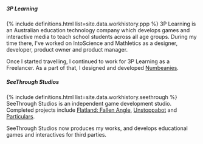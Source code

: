 
##### 3P Learning
{% include definitions.html list=site.data.workhistory.ppp %}
3P Learning is an Australian education technology company which develops games and interactive media to teach school students across all age groups. During my time there, I've worked on IntoScience and Mathletics as a designer, developer, product owner and product manager.

Once I started travelling, I continued to work for 3P Learning as a Freelancer. As a part of that, I designed and developed [Numbeanies](/what/projects/numbeanies).

##### SeeThrough Studios
{% include definitions.html list=site.data.workhistory.seethrough %}
SeeThrough Studios is an independent game development studio. Completed projects include [Flatland: Fallen Angle](/what/projects/flatland-fallen-angle), [Unstoppabot](/what/projects/unstoppabot) and [Particulars](/what/projects/particulars).

SeeThrough Studios now produces my works, and develops educational games and interactives for third parties.
